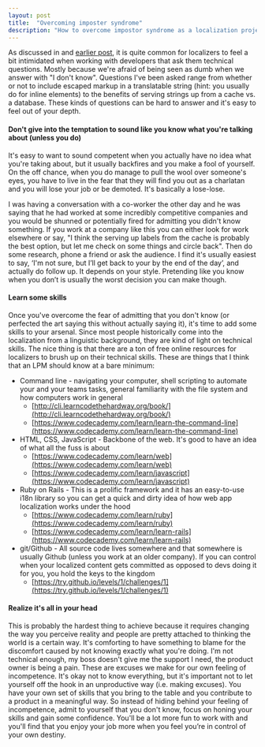 ```yaml
---
layout: post
title:  "Overcoming imposter syndrome"
description: "How to overcome impostor syndrome as a localization project manager in a development environment. Resources for localizers to learn technical skills"
---
```


As discussed in and [earlier post](../complaining-is-not-localization), it is quite common for localizers to feel a bit intimidated when working with developers that ask them technical questions. Mostly because we're afraid of being seen as dumb when we answer with "I don't know". Questions I've been asked range from whether or not to include escaped markup in a translatable string (hint: you usually do for inline elements) to the benefits of serving strings up from a cache vs. a database. These kinds of questions can be hard to answer and it's easy to feel out of your depth.

#### Don't give into the temptation to sound like you know what you're talking about (unless you do)

It's easy to want to sound competent when you actually have no idea what you're taking about, but it usually backfires and you make a fool of yourself. On the off chance, when you do manage to pull the wool over someone's eyes, you have to live in the fear that they will find you out as a charlatan and you will lose your job or be demoted. It's basically a lose-lose.

I was having a conversation with a co-worker the other day and he was saying that he had worked at some incredibly competitive companies and you would be shunned or potentially fired for admitting you didn't know something. If you work at a company like this you can either look for work elsewhere or say, "I think the serving up labels from the cache is probably the best option, but let me check on some things and circle back". Then do some research, phone a friend or ask the audience. I find it's usually easiest to say, ‘I'm not sure, but I’ll get back to your by the end of the day’, and actually do follow up. It depends on your style. Pretending like you know when you don’t is usually the worst decision you can make though.

#### Learn some skills

Once you've overcome the fear of admitting that you don't know (or perfected the art saying this without actually saying it), it's time to add some skills to your arsenal. Since most people historically come into the localization from a linguistic background, they are kind of light on technical skills. The nice thing is that there are a ton of free online resources for localizers to brush up on their technical skills. These are things that I think that an LPM should know at a bare minimum:

* Command line - navigating your computer, shell scripting to automate your and your teams tasks, general familiarity with the file system and how computers work in general
	* [http://cli.learncodethehardway.org/book/](http://cli.learncodethehardway.org/book/)
	* [https://www.codecademy.com/learn/learn-the-command-line](https://www.codecademy.com/learn/learn-the-command-line)
* HTML, CSS, JavaScript - Backbone of the web. It's good to have an idea of what all the fuss is about
	* [https://www.codecademy.com/learn/web](https://www.codecademy.com/learn/web)
	* [https://www.codecademy.com/learn/javascript](https://www.codecademy.com/learn/javascript)
* Ruby on Rails - This is a prolific framework and it has an easy-to-use i18n library so you can get a quick and dirty idea of how web app localization works under the hood
	* [https://www.codecademy.com/learn/ruby](https://www.codecademy.com/learn/ruby)
	* [https://www.codecademy.com/learn/learn-rails](https://www.codecademy.com/learn/learn-rails)
* git/Github - All source code lives somewhere and that somewhere is usually Github (unless you work at an older company). If you can control when your localized content gets committed as opposed to devs doing it for you, you hold the keys to the kingdom
	* [https://try.github.io/levels/1/challenges/1](https://try.github.io/levels/1/challenges/1)

#### Realize it's all in your head

This is probably the hardest thing to achieve because it requires changing the way you perceive reality and people are pretty attached to thinking the world is a certain way. It's comforting to have something to blame for the discomfort caused by not knowing exactly what you're doing. I'm not technical enough, my boss doesn't give me the support I need, the product owner is being a pain. These are excuses we make for our own feeling of incompetence. It's okay not to know everything, but it's important not to let yourself off the hook in an unproductive way (i.e. making excuses). You have your own set of skills that you bring to the table and you contribute to a product in a meaningful way. So instead of hiding behind your feeling of incompetence, admit to yourself that you don't know, focus on honing your skills and gain some confidence. You'll be a lot more fun to work with and you'll find that you enjoy your job more when you feel you’re in control of your own destiny.
